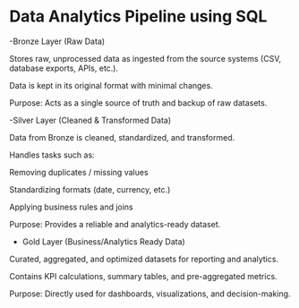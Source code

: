 # Data Analytics Pipeline using SQL
-Bronze Layer (Raw Data)

Stores raw, unprocessed data as ingested from the source systems (CSV, database exports, APIs, etc.).

Data is kept in its original format with minimal changes.

Purpose: Acts as a single source of truth and backup of raw datasets.

 -Silver Layer (Cleaned & Transformed Data)

Data from Bronze is cleaned, standardized, and transformed.

Handles tasks such as:

Removing duplicates / missing values

Standardizing formats (date, currency, etc.)

Applying business rules and joins

Purpose: Provides a reliable and analytics-ready dataset.

- Gold Layer (Business/Analytics Ready Data)

Curated, aggregated, and optimized datasets for reporting and analytics.

Contains KPI calculations, summary tables, and pre-aggregated metrics.

Purpose: Directly used for dashboards, visualizations, and decision-making.
